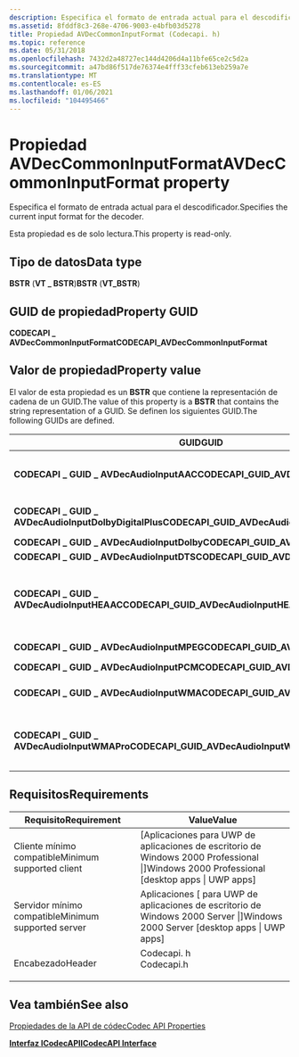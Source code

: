 ```yaml
---
description: Especifica el formato de entrada actual para el descodificador.
ms.assetid: 8fddf8c3-268e-4706-9003-e4bfb03d5278
title: Propiedad AVDecCommonInputFormat (Codecapi. h)
ms.topic: reference
ms.date: 05/31/2018
ms.openlocfilehash: 7432d2a48727ec144d4206d4a11bfe65ce2c5d2a
ms.sourcegitcommit: a47bd86f517de76374e4fff33cfeb613eb259a7e
ms.translationtype: MT
ms.contentlocale: es-ES
ms.lasthandoff: 01/06/2021
ms.locfileid: "104495466"
---
```

# <a name="avdeccommoninputformat-property"></a><span data-ttu-id="824ea-103">Propiedad AVDecCommonInputFormat</span><span class="sxs-lookup"><span data-stu-id="824ea-103">AVDecCommonInputFormat property</span></span>

<span data-ttu-id="824ea-104">Especifica el formato de entrada actual para el descodificador.</span><span class="sxs-lookup"><span data-stu-id="824ea-104">Specifies the current input format for the decoder.</span></span>

<span data-ttu-id="824ea-105">Esta propiedad es de solo lectura.</span><span class="sxs-lookup"><span data-stu-id="824ea-105">This property is read-only.</span></span>

## <a name="data-type"></a><span data-ttu-id="824ea-106">Tipo de datos</span><span class="sxs-lookup"><span data-stu-id="824ea-106">Data type</span></span>

<span data-ttu-id="824ea-107">**BSTR** (**VT \_ BSTR**)</span><span class="sxs-lookup"><span data-stu-id="824ea-107">**BSTR** (**VT\_BSTR**)</span></span>

## <a name="property-guid"></a><span data-ttu-id="824ea-108">GUID de propiedad</span><span class="sxs-lookup"><span data-stu-id="824ea-108">Property GUID</span></span>

<span data-ttu-id="824ea-109">**CODECAPI \_ AVDecCommonInputFormat**</span><span class="sxs-lookup"><span data-stu-id="824ea-109">**CODECAPI\_AVDecCommonInputFormat**</span></span>

## <a name="property-value"></a><span data-ttu-id="824ea-110">Valor de propiedad</span><span class="sxs-lookup"><span data-stu-id="824ea-110">Property value</span></span>

<span data-ttu-id="824ea-111">El valor de esta propiedad es un **BSTR** que contiene la representación de cadena de un GUID.</span><span class="sxs-lookup"><span data-stu-id="824ea-111">The value of this property is a **BSTR** that contains the string representation of a GUID.</span></span> <span data-ttu-id="824ea-112">Se definen los siguientes GUID.</span><span class="sxs-lookup"><span data-stu-id="824ea-112">The following GUIDs are defined.</span></span>



| <span data-ttu-id="824ea-113">**GUID**</span><span class="sxs-lookup"><span data-stu-id="824ea-113">**GUID**</span></span>                                            | <span data-ttu-id="824ea-114">Descripción</span><span class="sxs-lookup"><span data-stu-id="824ea-114">Description</span></span>                                    |
|-----------------------------------------------------|------------------------------------------------|
| <span data-ttu-id="824ea-115">**CODECAPI \_ GUID \_ AVDecAudioInputAAC**</span><span class="sxs-lookup"><span data-stu-id="824ea-115">**CODECAPI\_GUID\_AVDecAudioInputAAC**</span></span>              | <span data-ttu-id="824ea-116">Codificación de audio avanzada (AAC)</span><span class="sxs-lookup"><span data-stu-id="824ea-116">Advanced Audio Coding (AAC)</span></span>                    |
| <span data-ttu-id="824ea-117">**CODECAPI \_ GUID \_ AVDecAudioInputDolbyDigitalPlus**</span><span class="sxs-lookup"><span data-stu-id="824ea-117">**CODECAPI\_GUID\_AVDecAudioInputDolbyDigitalPlus**</span></span> | <span data-ttu-id="824ea-118">Audio Dolby Digital Plus</span><span class="sxs-lookup"><span data-stu-id="824ea-118">Dolby Digital Plus audio</span></span>                       |
| <span data-ttu-id="824ea-119">**CODECAPI \_ GUID \_ AVDecAudioInputDolby**</span><span class="sxs-lookup"><span data-stu-id="824ea-119">**CODECAPI\_GUID\_AVDecAudioInputDolby**</span></span>            | <span data-ttu-id="824ea-120">Audio Dolby</span><span class="sxs-lookup"><span data-stu-id="824ea-120">Dolby audio</span></span>                                    |
| <span data-ttu-id="824ea-121">**CODECAPI \_ GUID \_ AVDecAudioInputDTS**</span><span class="sxs-lookup"><span data-stu-id="824ea-121">**CODECAPI\_GUID\_AVDecAudioInputDTS**</span></span>              | <span data-ttu-id="824ea-122">Audio DTS</span><span class="sxs-lookup"><span data-stu-id="824ea-122">DTS audio</span></span>                                      |
| <span data-ttu-id="824ea-123">**CODECAPI \_ GUID \_ AVDecAudioInputHEAAC**</span><span class="sxs-lookup"><span data-stu-id="824ea-123">**CODECAPI\_GUID\_AVDecAudioInputHEAAC**</span></span>            | <span data-ttu-id="824ea-124">High-Efficiency codificación de audio avanzada (HE-AAC)</span><span class="sxs-lookup"><span data-stu-id="824ea-124">High-Efficiency Advanced Audio Coding (HE-AAC)</span></span> |
| <span data-ttu-id="824ea-125">**CODECAPI \_ GUID \_ AVDecAudioInputMPEG**</span><span class="sxs-lookup"><span data-stu-id="824ea-125">**CODECAPI\_GUID\_AVDecAudioInputMPEG**</span></span>             | <span data-ttu-id="824ea-126">Audio MPEG</span><span class="sxs-lookup"><span data-stu-id="824ea-126">MPEG audio</span></span>                                     |
| <span data-ttu-id="824ea-127">**CODECAPI \_ GUID \_ AVDecAudioInputPCM**</span><span class="sxs-lookup"><span data-stu-id="824ea-127">**CODECAPI\_GUID\_AVDecAudioInputPCM**</span></span>              | <span data-ttu-id="824ea-128">Audio PCM</span><span class="sxs-lookup"><span data-stu-id="824ea-128">PCM audio</span></span>                                      |
| <span data-ttu-id="824ea-129">**CODECAPI \_ GUID \_ AVDecAudioInputWMA**</span><span class="sxs-lookup"><span data-stu-id="824ea-129">**CODECAPI\_GUID\_AVDecAudioInputWMA**</span></span>              | <span data-ttu-id="824ea-130">Windows Media Audio</span><span class="sxs-lookup"><span data-stu-id="824ea-130">Windows Media Audio</span></span>                            |
| <span data-ttu-id="824ea-131">**CODECAPI \_ GUID \_ AVDecAudioInputWMAPro**</span><span class="sxs-lookup"><span data-stu-id="824ea-131">**CODECAPI\_GUID\_AVDecAudioInputWMAPro**</span></span>           | <span data-ttu-id="824ea-132">Windows Media Audio 9 Professional (WMA Pro)</span><span class="sxs-lookup"><span data-stu-id="824ea-132">Windows Media Audio 9 Professional (WMA Pro)</span></span>   |



 

## <a name="requirements"></a><span data-ttu-id="824ea-133">Requisitos</span><span class="sxs-lookup"><span data-stu-id="824ea-133">Requirements</span></span>



| <span data-ttu-id="824ea-134">Requisito</span><span class="sxs-lookup"><span data-stu-id="824ea-134">Requirement</span></span> | <span data-ttu-id="824ea-135">Value</span><span class="sxs-lookup"><span data-stu-id="824ea-135">Value</span></span> |
|-------------------------------------|---------------------------------------------------------------------------------------|
| <span data-ttu-id="824ea-136">Cliente mínimo compatible</span><span class="sxs-lookup"><span data-stu-id="824ea-136">Minimum supported client</span></span><br/> | <span data-ttu-id="824ea-137">\[Aplicaciones para UWP de aplicaciones de escritorio de Windows 2000 Professional \|\]</span><span class="sxs-lookup"><span data-stu-id="824ea-137">Windows 2000 Professional \[desktop apps \| UWP apps\]</span></span><br/>                     |
| <span data-ttu-id="824ea-138">Servidor mínimo compatible</span><span class="sxs-lookup"><span data-stu-id="824ea-138">Minimum supported server</span></span><br/> | <span data-ttu-id="824ea-139">Aplicaciones \[ para UWP de aplicaciones de escritorio de Windows 2000 Server \|\]</span><span class="sxs-lookup"><span data-stu-id="824ea-139">Windows 2000 Server \[desktop apps \| UWP apps\]</span></span><br/>                           |
| <span data-ttu-id="824ea-140">Encabezado</span><span class="sxs-lookup"><span data-stu-id="824ea-140">Header</span></span><br/>                   | <dl> <span data-ttu-id="824ea-141"><dt>Codecapi. h</dt></span><span class="sxs-lookup"><span data-stu-id="824ea-141"><dt>Codecapi.h</dt></span></span> </dl> |



## <a name="see-also"></a><span data-ttu-id="824ea-142">Vea también</span><span class="sxs-lookup"><span data-stu-id="824ea-142">See also</span></span>

<dl> <dt>

[<span data-ttu-id="824ea-143">Propiedades de la API de códec</span><span class="sxs-lookup"><span data-stu-id="824ea-143">Codec API Properties</span></span>](codec-api-properties.md)
</dt> <dt>

[<span data-ttu-id="824ea-144">**Interfaz ICodecAPI**</span><span class="sxs-lookup"><span data-stu-id="824ea-144">**ICodecAPI Interface**</span></span>](/windows/desktop/api/Strmif/nn-strmif-icodecapi)
</dt> </dl>

 

 





